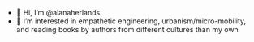 - 👋 Hi, I’m @alanaherlands
- 👀 I’m interested in empathetic engineering, urbanism/micro-mobility, and reading books by authors from different cultures than my own

<!---
alanaherlands/alanaherlands is a ✨ special ✨ repository because its `README.md` (this file) appears on your GitHub profile.
You can click the Preview link to take a look at your changes.
--->
